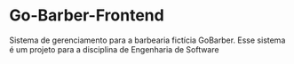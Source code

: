 # Go-Barber-Frontend
Sistema de gerenciamento para a barbearia fictícia GoBarber. Esse sistema é um projeto para a disciplina de Engenharia de Software
